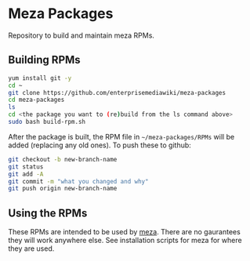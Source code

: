 Meza Packages
=============

Repository to build and maintain meza RPMs.


## Building RPMs

```bash
yum install git -y
cd ~
git clone https://github.com/enterprisemediawiki/meza-packages
cd meza-packages
ls
cd <the package you want to (re)build from the ls command above>
sudo bash build-rpm.sh
```

After the package is built, the RPM file in `~/meza-packages/RPMs` will be added (replacing any old ones). To push these to github:

```bash
git checkout -b new-branch-name
git status
git add -A
git commit -m "what you changed and why"
git push origin new-branch-name
```

## Using the RPMs

These RPMs are intended to be used by [meza](https://github.com/enterprisemediawiki/meza). There are no gaurantees they will work anywhere else. See installation scripts for meza for where they are used.
